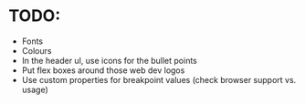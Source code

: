 # TODO:

- Fonts
- Colours
- In the header ul, use icons for the bullet points
- Put flex boxes around those web dev logos
- Use custom properties for breakpoint values (check browser support vs. usage)

